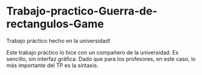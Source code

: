 # Trabajo-practico-Guerra-de-rectangulos-Game
Trabajo práctico hecho en la universidad!

Este trabajo práctico lo hice con un compañero de la universidad. Es sencillo, sin interfaz gráfica. Dado que para los profesores, en este caso, lo más importante del TP es la sintaxis.

